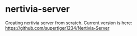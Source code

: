 # nertivia-server
Creating nertivia server from scratch. Current version is here: https://github.com/supertiger1234/Nertivia-Server
